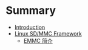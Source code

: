 # Summary		
		
* [Introduction](README.md)		
* [Linux SD/MMC Framework](linux-sd-mmc-framework/readme.md)		
   * [EMMC 简介](linux-sd-mmc-framework/emmc_overview.md)